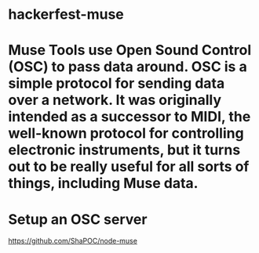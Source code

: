 # hackerfest-muse

#  Muse Tools use Open Sound Control (OSC) to pass data around. OSC is a simple protocol for sending data over a network. It was originally intended as a successor to MIDI, the well-known protocol for controlling electronic instruments, but it turns out to be really useful for all sorts of things, including Muse data.

# Setup an OSC server

https://github.com/ShaPOC/node-muse

